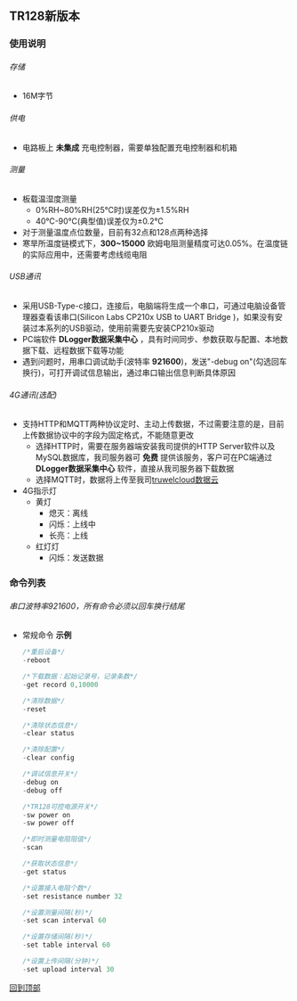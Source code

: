 <h1 id="header">
    <center>
</h1>

## TR128新版本

 
### 使用说明 

###### 存储
- 16M字节

###### 供电
- 电路板上 **未集成** 充电控制器，需要单独配置充电控制器和机箱
 
###### 测量
- 板载温湿度测量
	- 0%RH~80%RH(25℃时)误差仅为±1.5%RH
	- 40℃-90℃(典型值)误差仅为±0.2℃
- 对于测量温度点位数量，目前有32点和128点两种选择
- 寒旱所温度链模式下，**300~15000** 欧姆电阻测量精度可达0.05%。在温度链的实际应用中，还需要考虑线缆电阻

###### USB通讯
- 采用USB-Type-c接口，连接后，电脑端将生成一个串口，可通过电脑设备管理器查看该串口(Silicon Labs CP210x USB to UART Bridge
)，如果没有安装过本系列的USB驱动，使用前需要先安装CP210x驱动
- PC端软件 **DLogger数据采集中心** ，具有时间同步、参数获取与配置、本地数据下载、远程数据下载等功能
- 遇到问题时，用串口调试助手(波特率 **921600**)，发送"-debug on"(勾选回车换行)，可打开调试信息输出，通过串口输出信息判断具体原因

###### 4G通讯(选配)
- 支持HTTP和MQTT两种协议定时、主动上传数据，不过需要注意的是，目前上传数据协议中的字段为固定格式，不能随意更改
	- 选择HTTP时，需要在服务器端安装我司提供的HTTP Server软件以及MySQL数据库，我司服务器可 **免费** 提供该服务，客户可在PC端通过 **DLogger数据采集中心** 软件，直接从我司服务器下载数据
	- 选择MQTT时，数据将上传至我司<a href="https://www.truwelcloud.com">truwelcloud数据云</a>
- 4G指示灯
	- 黄灯
		- 熄灭：离线
		- 闪烁：上线中
		- 长亮：上线
	- 红灯灯
		- 闪烁：发送数据

### 命令列表

###### 串口波特率921600，所有命令必须以回车换行结尾

- 常规命令 **示例**
    ```c
	/*重启设备*/
    -reboot 
	```

	```c
	/*下载数据：起始记录号，记录条数*/
    -get record 0,10000
	``` 

	```c
	/*清除数据*/
    -reset
	```

	```c
	/*清除状态信息*/
    -clear status
	```

	```c
	/*清除配置*/
    -clear config
	``` 
	
	```c
	/*调试信息开关*/
	-debug on
	-debug off
	```

	```c
	/*TR128可控电源开关*/
	-sw power on
	-sw power off
	```

	```c
	/*即时测量电阻阻值*/
    -scan
	``` 
    
	```c
	/*获取状态信息*/
    -get status
	```

	```c
	/*设置接入电阻个数*/
    -set resistance number 32
	```

	```c
	/*设置测量间隔(秒)*/
    -set scan interval 60
	```

	```c
	/*设置存储间隔(秒)*/
    -set table interval 60
	```

	```c
	/*设置上传间隔(分钟)*/
    -set upload interval 30
	```

<a href="#header">回到顶部</a>  